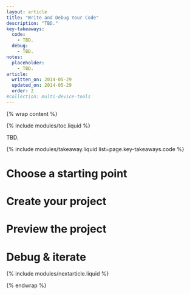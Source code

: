 ```yaml
---
layout: article
title: "Write and Debug Your Code"
description: "TBD."
key-takeaways:
  code:
    - TBD.
  debug:
    - TBD.
notes:
  placeholder: 
    - TBD.
article:
  written_on: 2014-05-29
  updated_on: 2014-05-29
  order: 2
#collection: multi-device-tools
---
```


{% wrap content %}

{% include modules/toc.liquid %}

TBD.

{% include modules/takeaway.liquid list=page.key-takeaways.code %}

# Choose a starting point

# Create your project

# Preview the project

# Debug & iterate

{% include modules/nextarticle.liquid %}

{% endwrap %}
